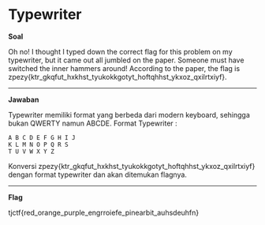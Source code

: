 

# Typewriter
**Soal**

Oh no! I thought I typed down the correct flag for this problem on my typewriter, but it came out all jumbled on the paper. Someone must have switched the inner hammers around! According to the paper, the flag is zpezy{ktr_gkqfut_hxkhst_tyukokkgotyt_hoftqhhst_ykxoz_qxilrtxiyf}.
____________________________________

**Jawaban**

Typewriter memiliki format yang berbeda dari modern keyboard, sehingga bukan QWERTY namun ABCDE. 
Format Typewriter :
```
A B C D E F G H I J
K L M N O P Q R S
T U V W X Y Z
```
Konversi zpezy{ktr_gkqfut_hxkhst_tyukokkgotyt_hoftqhhst_ykxoz_qxilrtxiyf} dengan format typewriter dan akan ditemukan flagnya.
____________________________________
**Flag**

tjctf{red_orange_purple_engrroiefe_pinearbit_auhsdeuhfn}
